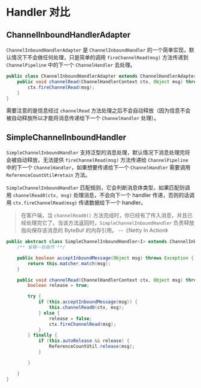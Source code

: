 # Handler 对比

## ChannelInboundHandlerAdapter

`ChannelInboundHandlerAdapter` 是 `ChannelInboundHandler` 的一个简单实现，默认情况下不会做任何处理，只是简单的调用 `fireChannelRead(msg)` 方法传递到 `ChannelPipeline` 中的下一个 `ChannelHandler` 去处理。

```java
public class ChannelInboundHandlerAdapter extends ChannelHandlerAdapter implements ChannelInboundHandler {
    public void channelRead(ChannelHandlerContext ctx, Object msg) throws Exception {
        ctx.fireChannelRead(msg);
    }
}
```

需要注意的是信息经过 `channelRead` 方法处理之后不会自动释放（因为信息不会被自动释放所以才能将消息传递给下一个 `ChannelHandler` 处理）。

## SimpleChannelInboundHandler

`SimpleChannelInboundHandler` 支持泛型的消息处理，默认情况下消息处理完将会被自动释放，无法提供 `fireChannelRead(msg)` 方法传递给 `ChannelPipeline` 中的下一个 `ChannelHandler`，如果想要传递给下一个 `ChannelHandler` 需要调用 `ReferenceCountUtil#retain` 方法。

`SimpleChannelInboundHandler` 匹配规则，它会判断消息体类型，如果匹配则调用 `channelRead0(ctx, msg)` 处理消息，不会向下一个 handler 传递，否则的话调用 `ctx.fireChannelRead(msg)` 传递数据给下一个 handler。

> 在客户端，当 `channelRead0()` 方法完成时，你已经有了传入消息，并且已经处理完它了。当该方法返回时，`SimpleChannelInboundHandler` 负责释放指向保存该消息的 ByteBuf 的内存引用。 --《Netty In Action》

```java
public abstract class SimpleChannelInboundHandler<I> extends ChannelInboundHandlerAdapter {
    /** 省略一些细节 **/

    public boolean acceptInboundMessage(Object msg) throws Exception {
        return this.matcher.match(msg);
    }

    public void channelRead(ChannelHandlerContext ctx, Object msg) throws Exception {
        boolean release = true;

        try {
            if (this.acceptInboundMessage(msg)) {
                this.channelRead0(ctx, msg);
            } else {
                release = false;
                ctx.fireChannelRead(msg);
            }
        } finally {
            if (this.autoRelease && release) {
                ReferenceCountUtil.release(msg);
            }

        }

    }
}
```
